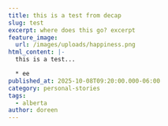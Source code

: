 ```yaml
---
title: this is a test from decap
slug: test
excerpt: where does this go? excerpt
feature_image:
  url: /images/uploads/happiness.png
html_content: |-
  this is a test...

  * ee
published_at: 2025-10-08T09:20:00.000-06:00
category: personal-stories
tags:
  - alberta
author: doreen
---
```

